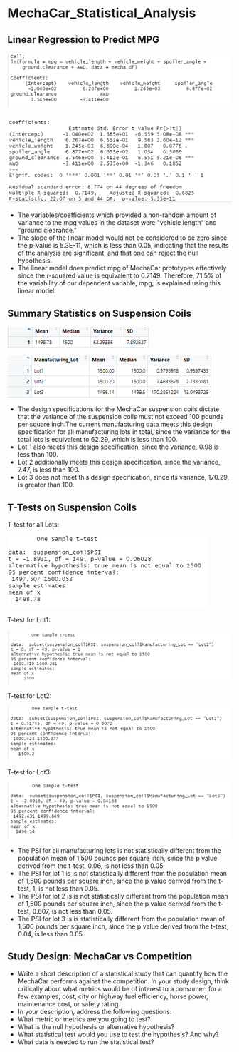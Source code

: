 # MechaCar_Statistical_Analysis

## Linear Regression to Predict MPG

![Linear Regression](Resources/Linear_Regression.png)

![Deliverable1](Resources/Deliverable1.png)


* The variables/coefficients which provided a non-random amount of variance to the mpg values in the dataset were "vehicle length" and "ground clearance."
* The slope of the linear model would not be considered to be zero since the p-value is 5.3E-11, which is less than 0.05, indicating that the results of the analysis are     significant, and that one can reject the null hypothesis. 
* The linear model does predict mpg of MechaCar prototypes effectively since the r-squared value is equivalent to  0.7149. Therefore, 71.5% of the variability of our   dependent variable, mpg, is explained using this linear model.           

## Summary Statistics on Suspension Coils

![Deliverable2](Resources/Deliverable2.png)

![Lot Summary](Resources/Lot_Summary.png)

* The design specifications for the MechaCar suspension coils dictate that the variance of the suspension coils must not exceed 100 pounds per square inch.The current manufacturing data meets this design specification for all manufacturing lots in total, since the variance for the total lots is equivalent to 62.29, which is less than 100. 
* Lot 1 also meets this design specification, since the variance, 0.98 is less than 100.
* Lot 2 additionally meets this design specification, since the variance, 7.47, is less than 100.
* Lot 3 does not meet this design specification, since its variance, 170.29, is greater than 100. 

## T-Tests on Suspension Coils
T-test for all Lots:

![T-test](Resources/T_test.png)

T-test for Lot1:


![T-test_Lot1](Resources/Lot1.png)

T-test for Lot2:


![T-test_Lot2](Resources/Lot2.png)

T-test for Lot3:


![T-test_Lot3](Resources/Lot3.png)

* The PSI for all manufacturing lots is not statistically different from the population mean of 1,500 pounds per square inch, since the p value derived from the t-test, 0.06, is not less than 0.05.
* The PSI for lot 1 is is not statistically different from the population mean of 1,500 pounds per square inch, since the p value derived from the t-test, 1, is not less than 0.05.
* The PSI for lot 2 is is not statistically different from the population mean of 1,500 pounds per square inch, since the p value derived from the t-test, 0.607, is not less than 0.05.
* The PSI for lot 3 is is statistically different from the population mean of 1,500 pounds per square inch, since the p value derived from the t-test, 0.04, is less than 0.05.

## Study Design: MechaCar vs Competition
* Write a short description of a statistical study that can quantify how the MechaCar performs against the competition. In your study design, think critically about what metrics would be of interest to a consumer: for a few examples, cost, city or highway fuel efficiency, horse power, maintenance cost, or safety rating.
* In your description, address the following questions:
* What metric or metrics are you going to test?
* What is the null hypothesis or alternative hypothesis?
* What statistical test would you use to test the hypothesis? And why?
* What data is needed to run the statistical test?
